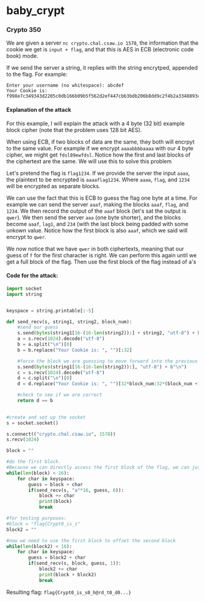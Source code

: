 # baby_crypt

### Crypto 350

We are given a server `nc crypto.chal.csaw.io 1578`, the information that the cookie we get is `input + flag`, and that this is AES in ECB (electronic code book) mode.

If we send the server a string, it replies with the string encrytped, appended to the flag. For example:
```
Enter your username (no whitespace): abcdef
Your Cookie is: f998e7c349343d2205c0db166b09b5f562d2ef447cbb3bdb206b8dd9c2f4b2a3348893c7445e928e940f9e034f5cea72
```

#### Explanation of the attack

For this example, I will explain the attack with a 4 byte (32 bit) example block cipher (note that the problem uses 128 bit AES).

When using ECB, if two blocks of data are the same, they both will encrpyt to the same value. For example if we encrypt `aaaabbbbaaaa` with our 4 byte cipher, we might get `fdsl89ewfdsl`. Notice how the first and last blocks of the ciphertext are the same. We will use this to solve this problem

Let's pretend the flag is `flag1234`. If we provide the server the input `aaaa`, the plaintext to be encrypted is `aaaaflag1234`. Where `aaaa`, `flag`, and `1234` will be encrypted as separate blocks.

We can use the fact that this is ECB to guess the flag one byte at a time. For example we can send the server `aaaf`, making the blocks `aaaf`, `flag`, and `1234`. We then record the output of the `aaaf` block (let's sat the output is `qwer`). We then send the server `aaa` (one byte shorter), and the blocks become `aaaf`, `lag1`, and `234` (with the last block being padded with some unkown value. Notice how the first block is also `aaaf`, which we said will encrypt to `qwer`. 

We now notice that we have `qwer` in both ciphertexts, meaning that our guess of `f` for the first character is right. We can perform this again until we get a full block of the flag. Then use the first block of the flag instead of a's

#### Code for the attack:

```python
import socket
import string


keyspace = string.printable[:-5]

def send_recv(s, string1, string2, block_num):
    #send our guess
    s.send(bytes(string1[16-(16-len(string2)):] + string2, "utf-8") + b"\n")
    a = s.recv(1024).decode("utf-8")
    b = a.split("\n")[0]
    b = b.replace("Your Cookie is: ", "")[:32]

    #force the block we are guessing to move forward into the previous block
    s.send(bytes(string1[16-(16-len(string2)):], "utf-8") + b"\n")
    c = s.recv(1024).decode("utf-8")
    d = c.split("\n")[0]
    d = d.replace("Your Cookie is: ", "")[32*block_num:32*(block_num +1)]

    #check to see if we are correct
    return d == b
    

#create and set up the socket
s = socket.socket()

s.connect(("crypto.chal.csaw.io", 1578))
s.recv(1024)

block = ""

#do the first block.
#Because we can directly access the first block of the flag, we can just use a's to front fill our test block
while(len(block) < 16):
    for char in keyspace:
        guess = block + char
        if(send_recv(s, "a"*16, guess, 0)):
            block += char
            print(block)
            break

#for testing purposes:
#block = "flag{Crypt0_is_s"
block2 = ""

#now we need to use the first block to offset the second block
while(len(block2) < 16):
    for char in keyspace:
        guess = block2 + char
        if(send_recv(s, block, guess, 1)):
            block2 += char
            print(block + block2)
            break
```

Resulting flag: `flag{Crypt0_is_s0_h@rd_t0_d0...}`
